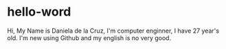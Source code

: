 # hello-word

Hi, My Name is Daniela de la Cruz, I'm computer enginner, I have 27 year's old.
I'm new using Github and my english is no very good. 
